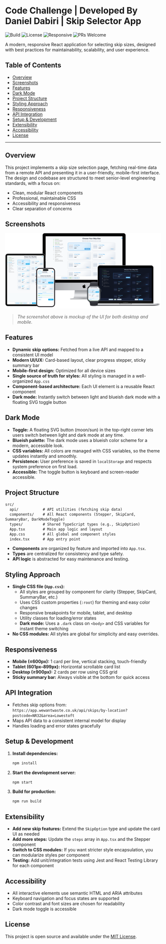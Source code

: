 # Code Challenge | Developed By Daniel Dabiri | Skip Selector App

![Build](https://img.shields.io/badge/build-passing-brightgreen)
![License](https://img.shields.io/badge/license-MIT-blue)
![Responsive](https://img.shields.io/badge/responsive-yes-0ea5e9)
![PRs Welcome](https://img.shields.io/badge/PRs-welcome-brightgreen)

A modern, responsive React application for selecting skip sizes, designed with best practices for maintainability, scalability, and user experience.

## Table of Contents
- [Overview](#overview)
- [Screenshots](#screenshots)
- [Features](#features)
- [Dark Mode](#dark-mode)
- [Project Structure](#project-structure)
- [Styling Approach](#styling-approach)
- [Responsiveness](#responsiveness)
- [API Integration](#api-integration)
- [Setup & Development](#setup--development)
- [Extensibility](#extensibility)
- [Accessibility](#accessibility)
- [License](#license)

---

## Overview
This project implements a skip size selection page, fetching real-time data from a remote API and presenting it in a user-friendly, mobile-first interface. The design and codebase are structured to meet senior-level engineering standards, with a focus on:
- Clean, modular React components
- Professional, maintainable CSS
- Accessibility and responsiveness
- Clear separation of concerns

## Screenshots

![Desktop Screenshot](./public/images/screenshots/screen-shot-update.png)

> _The screenshot above is mockup of the UI for both desktop and mobile._

## Features
- **Dynamic skip options:** Fetched from a live API and mapped to a consistent UI model
- **Modern UI/UX:** Card-based layout, clear progress stepper, sticky summary bar
- **Mobile-first design:** Optimized for all device sizes
- **Single source of truth for styles:** All styling is managed in a well-organized `App.css`
- **Component-based architecture:** Each UI element is a reusable React component
- **Dark mode:** Instantly switch between light and blueish dark mode with a floating SVG toggle button

## Dark Mode
- **Toggle:** A floating SVG button (moon/sun) in the top-right corner lets users switch between light and dark mode at any time.
- **Blueish palette:** The dark mode uses a blueish color scheme for a modern, accessible look.
- **CSS variables:** All colors are managed with CSS variables, so the theme updates instantly and smoothly.
- **Persistence:** User preference is saved in `localStorage` and respects system preference on first load.
- **Accessible:** The toggle button is keyboard and screen-reader accessible.

## Project Structure
```
src/
  api/           # API utilities (fetching skip data)
  components/    # All React components (Stepper, SkipCard, SummaryBar, DarkModeToggle)
  types/         # Shared TypeScript types (e.g., SkipOption)
  App.tsx        # Main app logic and layout
  App.css        # All global and component styles
  index.tsx      # App entry point
```

- **Components** are organized by feature and imported into `App.tsx`.
- **Types** are centralized for consistency and type safety.
- **API logic** is abstracted for easy maintenance and testing.

## Styling Approach
- **Single CSS file (`App.css`):**
  - All styles are grouped by component for clarity (Stepper, SkipCard, SummaryBar, etc.)
  - Uses CSS custom properties (`:root`) for theming and easy color changes
  - Responsive breakpoints for mobile, tablet, and desktop
  - Utility classes for loading/error states
  - **Dark mode:** Uses a `.dark` class on `<body>` and CSS variables for instant theme switching
- **No CSS modules:** All styles are global for simplicity and easy overrides.

## Responsiveness
- **Mobile (≤600px):** 1 card per line, vertical stacking, touch-friendly
- **Tablet (601px–899px):** Horizontal scrollable card list
- **Desktop (≥900px):** 2 cards per row using CSS grid
- **Sticky summary bar:** Always visible at the bottom for quick access

## API Integration
- Fetches skip options from:
  `https://app.wewantwaste.co.uk/api/skips/by-location?postcode=NR32&area=Lowestoft`
- Maps API data to a consistent internal model for display
- Handles loading and error states gracefully

## Setup & Development
1. **Install dependencies:**
   ```sh
   npm install
   ```
2. **Start the development server:**
   ```sh
   npm start
   ```
3. **Build for production:**
   ```sh
   npm run build
   ```

## Extensibility
- **Add new skip features:** Extend the `SkipOption` type and update the card UI as needed
- **Add more steps:** Update the `steps` array in `App.tsx` and the Stepper component
- **Switch to CSS modules:** If you want stricter style encapsulation, you can modularize styles per component
- **Testing:** Add unit/integration tests using Jest and React Testing Library for each component

## Accessibility
- All interactive elements use semantic HTML and ARIA attributes
- Keyboard navigation and focus states are supported
- Color contrast and font sizes are chosen for readability
- Dark mode toggle is accessible

## License
This project is open source and available under the [MIT License](LICENSE). 
